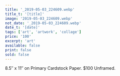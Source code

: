 ```yaml
---
title: '_2019-05-03_224609.webp'
title_t: '[title]'
image: '2019-05-03_224609.webp'
not_date: '_2019-05-03_224609.webp'
date_t: '[date]'
tags: ['art', 'artwork', 'collage']
price: '100'
excerpt: 'art'
available: false
print: false
sold: false
---
```



8.5″ x 11″ on Primary Cardstock Paper.
$100 Unframed.
